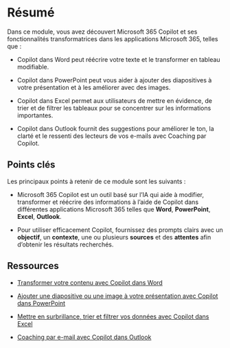 # Résumé

Dans ce module, vous avez découvert Microsoft 365 Copilot et ses fonctionnalités transformatrices dans les applications Microsoft 365, telles que :

- Copilot dans Word peut réécrire votre texte et le transformer en tableau modifiable.

- Copilot dans PowerPoint peut vous aider à ajouter des diapositives à votre présentation et à les améliorer avec des images.

- Copilot dans Excel permet aux utilisateurs de mettre en évidence, de trier et de filtrer les tableaux pour se concentrer sur les informations importantes.

- Copilot dans Outlook fournit des suggestions pour améliorer le ton, la clarté et le ressenti des lecteurs de vos e-mails avec Coaching par Copilot.

## Points clés

Les principaux points à retenir de ce module sont les suivants :

- Microsoft 365 Copilot est un outil basé sur l’IA qui aide à modifier, transformer et réécrire des informations à l’aide de Copilot dans différentes applications Microsoft 365 telles que **Word**, **PowerPoint**, **Excel**, **Outlook**.

- Pour utiliser efficacement Copilot, fournissez des prompts clairs avec un **objectif**, un **contexte**, une ou plusieurs **sources** et des **attentes** afin d’obtenir les résultats recherchés.

## Ressources

- [Transformer votre contenu avec Copilot dans Word](https://support.microsoft.com/office/transform-your-content-with-copilot-in-word-923d9763-f896-4da7-8a3f-5b12c3bfc475)

- [Ajouter une diapositive ou une image à votre présentation avec Copilot dans PowerPoint](https://support.microsoft.com/office/add-a-slide-or-image-to-your-presentation-with-copilot-in-powerpoint-ae906e57-db71-4f46-8ed5-c1e2cebe6a80)

- [Mettre en surbrillance, trier et filtrer vos données avec Copilot dans Excel](https://support.microsoft.com/office/highlight-sort-and-filter-your-data-with-copilot-in-excel-05302e3f-de42-4475-b235-be9cb3d4e936)

- [Coaching par e-mail avec Copilot dans Outlook](https://support.microsoft.com/office/email-coaching-with-copilot-in-outlook-91a3cd56-1586-4a31-85c7-2eb8cdb02405#OSVersion=iOS)
